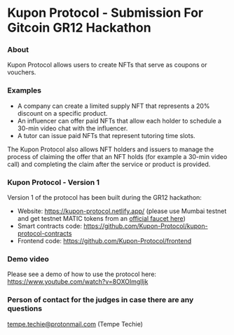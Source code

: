 # Kupon Protocol - Submission For Gitcoin GR12 Hackathon

### About 

Kupon Protocol allows users to create NFTs that serve as coupons or vouchers.

### Examples

- A company can create a limited supply NFT that represents a 20% discount on a specific product.
- An influencer can offer paid NFTs that allow each holder to schedule a 30-min video chat with the influencer.
- A tutor can issue paid NFTs that represent tutoring time slots.

The Kupon Protocol also allows NFT holders and issuers to manage the process of claiming the offer that an NFT holds (for example a 30-min video call) and completing the claim after the service or product is provided.

### Kupon Protocol - Version 1

Version 1 of the protocol has been built during the GR12 hackathon:

- Website: https://kupon-protocol.netlify.app/ (please use Mumbai testnet and get testnet MATIC tokens from an [official faucet here](https://faucet.polygon.technology/))
- Smart contracts code: https://github.com/Kupon-Protocol/kupon-protocol-contracts 
- Frontend code: https://github.com/Kupon-Protocol/frontend 

### Demo video

Please see a demo of how to use the protocol here: https://www.youtube.com/watch?v=8OXOImglljk 

### Person of contact for the judges in case there are any questions

tempe.techie@protonmail.com (Tempe Techie)



